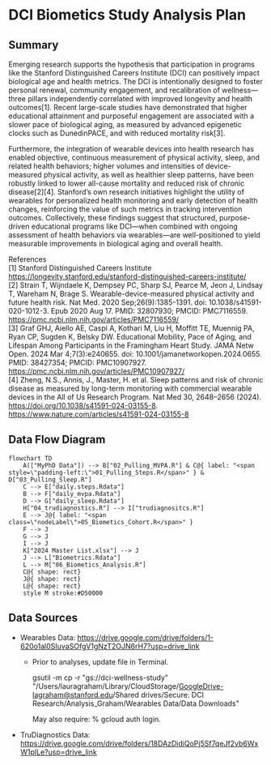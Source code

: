 # DCI Biometics Study Analysis Plan

## Summary
Emerging research supports the hypothesis that participation in programs like the Stanford Distinguished Careers Institute (DCI) can positively impact biological age and health metrics. The DCI is intentionally designed to foster personal renewal, community engagement, and recalibration of wellness—three pillars independently correlated with improved longevity and health outcomes[1]. Recent large-scale studies have demonstrated that higher educational attainment and purposeful engagement are associated with a slower pace of biological aging, as measured by advanced epigenetic clocks such as DunedinPACE, and with reduced mortality risk[3].  

Furthermore, the integration of wearable devices into health research has enabled objective, continuous measurement of physical activity, sleep, and related health behaviors; higher volumes and intensities of device-measured physical activity, as well as healthier sleep patterns, have been robustly linked to lower all-cause mortality and reduced risk of chronic disease[2][4]. Stanford’s own research initiatives highlight the utility of wearables for personalized health monitoring and early detection of health changes, reinforcing the value of such metrics in tracking intervention outcomes. Collectively, these findings suggest that structured, purpose-driven educational programs like DCI—when combined with ongoing assessment of health behaviors via wearables—are well-positioned to yield measurable improvements in biological aging and overall health.

References  
[1] Stanford Distinguished Careers Institute https://longevity.stanford.edu/stanford-distinguished-careers-institute/  
[2] Strain T, Wijndaele K, Dempsey PC, Sharp SJ, Pearce M, Jeon J, Lindsay T, Wareham N, Brage S. Wearable-device-measured physical activity and future health risk. Nat Med. 2020 Sep;26(9):1385-1391. doi: 10.1038/s41591-020-1012-3. Epub 2020 Aug 17. PMID: 32807930; PMCID: PMC7116559. https://pmc.ncbi.nlm.nih.gov/articles/PMC7116559/  
[3] Graf GHJ, Aiello AE, Caspi A, Kothari M, Liu H, Moffitt TE, Muennig PA, Ryan CP, Sugden K, Belsky DW. Educational Mobility, Pace of Aging, and Lifespan Among Participants in the Framingham Heart Study. JAMA Netw Open. 2024 Mar 4;7(3):e240655. doi: 10.1001/jamanetworkopen.2024.0655. PMID: 38427354; PMCID: PMC10907927. https://pmc.ncbi.nlm.nih.gov/articles/PMC10907927/  
[4] Zheng, N.S., Annis, J., Master, H. et al. Sleep patterns and risk of chronic disease as measured by long-term monitoring with commercial wearable devices in the All of Us Research Program. Nat Med 30, 2648–2656 (2024). https://doi.org/10.1038/s41591-024-03155-8. https://www.nature.com/articles/s41591-024-03155-8  

## Data Flow Diagram

```mermaid
flowchart TD
    A(["MyPhD Data"]) --> B["02_Pulling_MVPA.R"] & C@{ label: "<span style=\"padding-left:\">01_Pulling_Steps.R</span>" } & D["03_Pulling_Sleep.R"]
    C --> E["daily.steps.Rdata"]
    B --> F["daily_mvpa.Rdata"]
    D --> G["daily_sleep.Rdata"]
    H["04_trudiagnostics.R"] --> I["trudiagnositcs.R"]
    E --> J@{ label: "<span class=\"nodeLabel\">05_Biometics_Cohort.R</span>" }
    F --> J
    G --> J
    I --> J
    K["2024 Master List.xlsx"] --> J
    J --> L["Biometrics.Rdata"]
    L --> M["06_Biometics_Analysis.R"]
    C@{ shape: rect}
    J@{ shape: rect}
    L@{ shape: rect}
    style M stroke:#D50000

```
## Data Sources

- Wearables Data: https://drive.google.com/drive/folders/1-620o1al0SIuvaSOfgV1gNzT2OJN6rH7?usp=drive_link
  - Prior to analyses, update file in Terminal.
    
      gsutil -m cp -r "gs://dci-wellness-study" "/Users/lauragraham/Library/CloudStorage/GoogleDrive-lagraham@stanford.edu/Shared drives/Secure: DCI Research/Analysis_Graham/Wearables Data/Data Downloads"
    
      May also require: % gcloud auth login. 

- TruDiagnostics Data: https://drive.google.com/drive/folders/18DAzDidiQoPj5Sf7qeJf2vb6WxW1plLe?usp=drive_link
